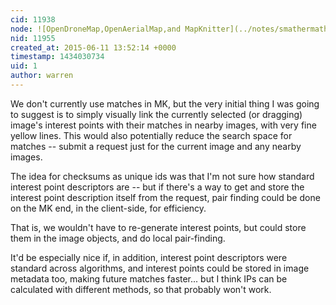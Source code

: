 ```yaml
---
cid: 11938
node: ![OpenDroneMap,OpenAerialMap,and MapKnitter](../notes/smathermather/06-08-2015/opendronemap-openaerialmap-and-mapknitter)
nid: 11955
created_at: 2015-06-11 13:52:14 +0000
timestamp: 1434030734
uid: 1
author: warren
---
```


We don't currently use matches in MK, but the very initial thing I was going to suggest is to simply visually link the currently selected (or dragging) image's interest points with their matches in nearby images, with very fine yellow lines. This would also potentially reduce the search space for matches -- submit a request just for the current image and any nearby images. 

The idea for checksums as unique ids was that I'm not sure how standard interest point descriptors are -- but if there's a way to get and store the interest point description itself from the request, pair finding could be done on the MK end, in the client-side, for efficiency. 

That is, we wouldn't have to re-generate interest points, but could store them in the image objects, and do local pair-finding. 

It'd be especially nice if, in addition, interest point descriptors were standard across algorithms, and interest points could be stored in image metadata too, making future matches faster... but I think IPs can be calculated with different methods, so that probably won't work. 